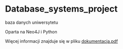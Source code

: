 # Database_systems_project

baza danych uniwersytetu

Oparta na Neo4J i Python

Więcej informacji znajduje się w pliku [dokumentacja.pdf](./dokumentacja.pdf)
